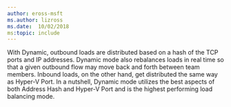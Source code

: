 ```yaml
---
author: eross-msft
ms.author: lizross
ms.date:  10/02/2018
ms:topic: include
---
```


With Dynamic, outbound loads are distributed based on a hash of the TCP ports and IP addresses. Dynamic mode also rebalances loads in real time so that a given outbound flow may move back and forth between team members. Inbound loads, on the other hand, get distributed the same way as Hyper-V Port. In a nutshell, Dynamic mode utilizes the best aspects of both Address Hash and Hyper-V Port and is the highest performing load balancing mode.

